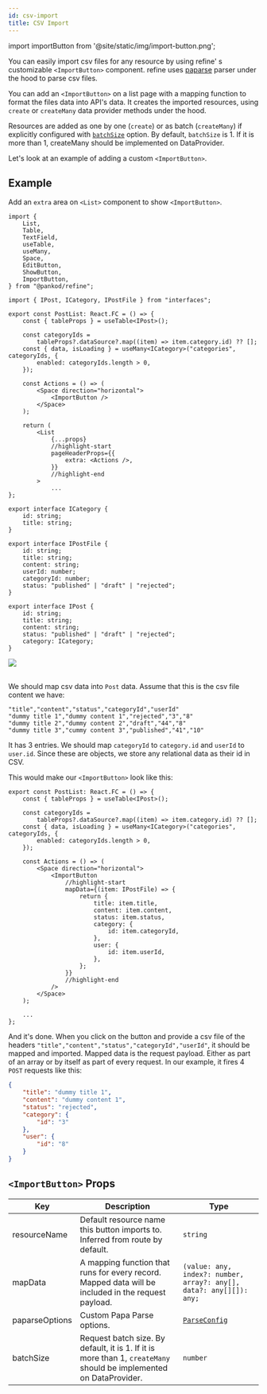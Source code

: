 ```yaml
---
id: csv-import
title: CSV Import
---
```


import importButton from '@site/static/img/import-button.png';

You can easily import csv files for any resource by using refine' s  customizable `<ImportButton>` component.  refine uses [paparse](https://www.papaparse.com/) parser under the hood to parse csv files.

You can add an `<ImportButton>` on a list page with a mapping function to format the files data into API's data. It creates the imported resources, using `create` or `createMany` data provider methods under the hood.

Resources are added as one by one (`create`) or as batch (`createMany`) if explicitly configured with [`batchSize`](#importbutton-props) option. By default, `batchSize` is 1. If it is more than 1, createMany should be implemented on DataProvider.

Let's look at an example of adding a custom `<ImportButton>`.

## Example

Add an `extra` area on `<List>` component to show `<ImportButton>`.

```tsx title="/src/pages/posts/list.tsx"
import {
    List,
    Table,
    TextField,
    useTable,
    useMany,
    Space,
    EditButton,
    ShowButton,
    ImportButton,
} from "@pankod/refine";

import { IPost, ICategory, IPostFile } from "interfaces";

export const PostList: React.FC = () => {
    const { tableProps } = useTable<IPost>();

    const categoryIds =
        tableProps?.dataSource?.map((item) => item.category.id) ?? [];
    const { data, isLoading } = useMany<ICategory>("categories", categoryIds, {
        enabled: categoryIds.length > 0,
    });

    const Actions = () => (
        <Space direction="horizontal">
            <ImportButton />
        </Space>
    );

    return (
        <List
            {...props}
            //highlight-start
            pageHeaderProps={{
                extra: <Actions />,
            }}
            //highlight-end
        >
            ...
};
```

```tsx title="/src/interfaces/index.d.ts"
export interface ICategory {
    id: string;
    title: string;
}

export interface IPostFile {
    id: string;
    title: string;
    content: string;
    userId: number;
    categoryId: number;
    status: "published" | "draft" | "rejected";
}

export interface IPost {
    id: string;
    title: string;
    content: string;
    status: "published" | "draft" | "rejected";
    category: ICategory;
}
```

<div style={{textAlign: "center"}}>
    <img src={importButton} />
</div>
<br/>

We should map csv data into `Post` data. Assume that this is the csv file content we have:

```csv title="dummy.csv"
"title","content","status","categoryId","userId"
"dummy title 1","dummy content 1","rejected","3","8"
"dummy title 2","dummy content 2","draft","44","8"
"dummy title 3","cummy content 3","published","41","10"
```

It has 3 entries. We should map `categoryId` to `category.id` and `userId` to `user.id`. Since these are objects, we store any relational data as their id in CSV.

This would make our `<ImportButton>` look like this:

```tsx title="/src/pages/posts/list.tsx"
export const PostList: React.FC = () => {
    const { tableProps } = useTable<IPost>();

    const categoryIds =
        tableProps?.dataSource?.map((item) => item.category.id) ?? [];
    const { data, isLoading } = useMany<ICategory>("categories", categoryIds, {
        enabled: categoryIds.length > 0,
    });

    const Actions = () => (
        <Space direction="horizontal">
            <ImportButton
                //highlight-start
                mapData={(item: IPostFile) => {
                    return {
                        title: item.title,
                        content: item.content,
                        status: item.status,
                        category: {
                            id: item.categoryId,
                        },
                        user: {
                            id: item.userId,
                        },
                    };
                }}
                //highlight-end
            />
        </Space>
    );

    ...
};
```

And it's done. When you click on the button and provide a csv file of the headers `"title","content","status","categoryId","userId"`, it should be mapped and imported. Mapped data is the request payload. Either as part of an array or by itself as part of every request. In our example, it fires 4 `POST` requests like this:

```json title="POST https://refine-fake-rest.pankod.com/posts"
{
    "title": "dummy title 1",
    "content": "dummy content 1",
    "status": "rejected",
    "category": {
        "id": "3"
    },
    "user": {
        "id": "8"
    }
}
```

## `<ImportButton>` Props

| Key            | Description                                                                                                        | Type                                                                |
| -------------- | ------------------------------------------------------------------------------------------------------------------ | ------------------------------------------------------------------- |
| resourceName   | Default resource name this button imports to. Inferred from route by default.                                      | `string`                                                            |
| mapData        | A mapping function that runs for every record. Mapped data will be included in the request payload.                | `(value: any, index?: number, array?: any[], data?: any[][]): any;` |
| paparseOptions | Custom Papa Parse options.                                                                                         | [`ParseConfig`](https://www.papaparse.com/docs)                     |
| batchSize      | Request batch size. By default, it is 1. If it is more than 1, `createMany` should be implemented on DataProvider. | `number`                                                            |
